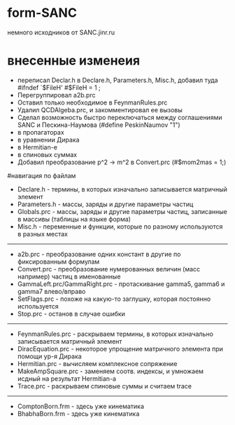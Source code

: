 # form-SANC
немного исходников от SANC.jinr.ru

# внесенные изменеия
* переписал Declar.h в Declare.h, Parameters.h, Misc.h, добавил туда #ifndef `$FileH' #$FileH = 1 ;
* Перегруппировал a2b.prc
* Оставил только необходимое в FeynmanRules.prc
* Удалил QCDAlgeba.prc, и закомментировал ее вызовы
* Сделал возможность быстро переключаться между соглашениями SANC и Пескина-Наумова (#define PeskinNaumov "1")
 *	в пропагаторах
 *	в уравнении Дирака
 *	в Hermitian-е
 *	в спиновых суммах
* Добавил преобразование p^2 -> m^2 в Convert.prc (#$mom2mas = 1;)

#навигация по файлам

* Declare.h - термины, в которых изначально записывается матричный элемент
* Parameters.h - массы, заряды и другие параметры частиц
* Globals.prc - массы, заряды и другие параметры частиц, записанные в массивы (таблицы на языке форма)
* Misc.h - переменные и функции, которые по разному используются в разных местах

---
* a2b.prc - преобразование одних констант в другие по фиксированным формулам
* Convert.prc - преобразование нумерованных величин (масс например) частиц в именованные
* GammaLeft.prc/GammaRight.prc - протаскивание gamma5, gamma6 и gamma7 влево/вправо 
* SetFlags.prc - похоже на какую-то заглушку, которая постоянно используется
* Stop.prc - останов в случае ошибки

---
* FeynmanRules.prc - раскрываем термины, в которых изначально записывается матричный элемент
* DiracEquation.prc - некоторое упрощение матричного элемента при помощи ур-я Дирака
* Hermitian.prc - вычисляем комплексное сопряжение
* MakeAmpSquare.prc - заменяем соотв. индексы, и умножаем исдный на результат Hermitian-а 
* Trace.prc - раскрываем спиновые суммы и считаем trace

---
* ComptonBorn.frm - здесь уже кинематика
* BhabhaBorn.frm - здесь уже кинематика
